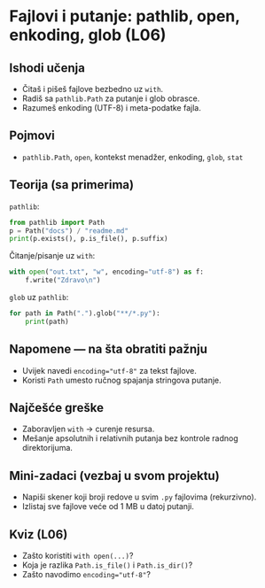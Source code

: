 # Fajlovi i putanje: pathlib, open, enkoding, glob (L06)

## Ishodi učenja
- Čitaš i pišeš fajlove bezbedno uz `with`.
- Radiš sa `pathlib.Path` za putanje i glob obrasce.
- Razumeš enkoding (UTF-8) i meta-podatke fajla.

## Pojmovi
- `pathlib.Path`, `open`, kontekst menadžer, enkoding, `glob`, `stat`

## Teorija (sa primerima)

`pathlib`:
```python
from pathlib import Path
p = Path("docs") / "readme.md"
print(p.exists(), p.is_file(), p.suffix)
```

Čitanje/pisanje uz `with`:
```python
with open("out.txt", "w", encoding="utf-8") as f:
    f.write("Zdravo\n")
```

`glob` uz `pathlib`:
```python
for path in Path(".").glob("**/*.py"):
    print(path)
```


## Napomene — na šta obratiti pažnju
- Uvijek navedi `encoding="utf-8"` za tekst fajlove.
- Koristi `Path` umesto ručnog spajanja stringova putanje.

## Najčešće greške
- Zaboravljen `with` → curenje resursa.
- Mešanje apsolutnih i relativnih putanja bez kontrole radnog direktorijuma.

## Mini-zadaci (vezbaj u svom projektu)
- Napiši skener koji broji redove u svim `.py` fajlovima (rekurzivno).
- Izlistaj sve fajlove veće od 1 MB u datoj putanji.

## Kviz (L06)
- Zašto koristiti `with open(...)`?
- Koja je razlika `Path.is_file()` i `Path.is_dir()`?
- Zašto navodimo `encoding="utf-8"`?

